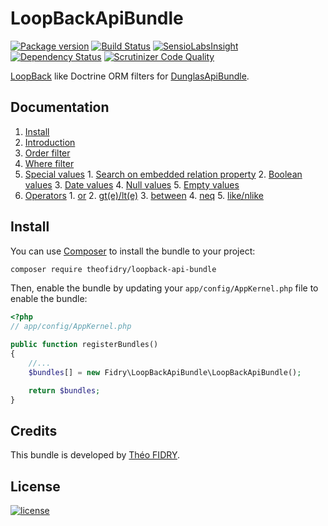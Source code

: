 # LoopBackApiBundle

[![Package version](http://img.shields.io/packagist/v/theofidry/loopback-api-bundle.svg?style=flat-square)](https://packagist.org/packages/theofidry/loopback-api-bundle)
[![Build Status](https://img.shields.io/travis/theofidry/LoopBackApiBundle.svg?&branch=master&style=flat-square)](https://travis-ci.org/theofidry/LoopBackApiBundle?branch=master)
[![SensioLabsInsight](https://img.shields.io/sensiolabs/i/e7cbcdb9-f024-43e0-b7ba-7a002949aa98.svg?style=flat-square)](https://insight.sensiolabs.com/projects/e7cbcdb9-f024-43e0-b7ba-7a002949aa98)
[![Dependency Status](https://www.versioneye.com/user/projects/55887c45306662001a0000ce/badge.svg?style=flat)](https://www.versioneye.com/user/projects/55887c45306662001a0000ce)
[![Scrutinizer Code Quality](https://img.shields.io/scrutinizer/g/theofidry/LoopBackApiBundle.svg?style=flat-square)](https://scrutinizer-ci.com/g/theofidry/LoopBackApiBundle/?branch=master)

[LoopBack](http://loopback.io/) like Doctrine ORM filters for [DunglasApiBundle](https://github.com/dunglas/DunglasApiBundle).


## Documentation

1. [Install](#install)
2. [Introduction](Resources/doc/introduction.md)
3. [Order filter](Resources/doc/order-filter.md)
4. [Where filter](Resources/doc/where-filter.md)
  1. [Special values](Resources/doc/where-filter.md#special-values)
    1. [Search on embedded relation property](Resources/doc/where-filter.md#search-on-embedded-relation-property)
    2. [Boolean values](Resources/doc/where-filter.md#boolean-values)
    3. [Date values](Resources/doc/where-filter.md#date-values)
    4. [Null values](Resources/doc/where-filter.md#null-values)
    5. [Empty values](Resources/doc/where-filter.md#empty-values)
  2. [Operators](Resources/doc/where-filter.md#operators)
    1. [or](Resources/doc/where-filter.md#or)
    2. [gt(e)/lt(e)](Resources/doc/where-filter.md#gtelte)
    3. [between](Resources/doc/where-filter.md#between)
    4. [neq](Resources/doc/where-filter.md#neq)
    5. [like/nlike](Resources/doc/where-filter.md#likenlike)


## Install

You can use [Composer](https://getcomposer.org/) to install the bundle to your project:

```bash
composer require theofidry/loopback-api-bundle
```

Then, enable the bundle by updating your `app/config/AppKernel.php` file to enable the bundle:
```php
<?php
// app/config/AppKernel.php

public function registerBundles()
{
    //...
    $bundles[] = new Fidry\LoopBackApiBundle\LoopBackApiBundle();

    return $bundles;
}
```

## Credits

This bundle is developed by [Théo FIDRY](https://github.com/theofidry).

## License

[![license](https://img.shields.io/badge/license-MIT-red.svg?style=flat-square)](LICENSE)
